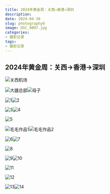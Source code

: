```yaml
---
title: 2024年黄金周：关西→香港→深圳
description: 
date: 2024-04-30
slug: photography0
image: DSC_0097.jpg
categories:
- 摄影记录
tags:
- 摄影记录
---
```


## 2024年黄金周：关西→香港→深圳
![关西机场](DSC_0028.jpg)


![大疆总部](DSC_0051.jpg)![母子](DSC_0068.jpg)


![1](DSC_0071.jpg)![2](DSC_0074.jpg)


![3](DSC_0081.jpg)![4](DSC_0097.jpg)


![5](DSC_0121.jpg)


![毛毛作品1](DSC_0149.jpg)![毛毛作品2](DSC_0150.jpg)


![6](DSC_0181.jpg)![7](DSC_0192.jpg)


![8](DSC_0209.jpg)


![9](DSC_0219.jpg)![10](DSC_0221.jpg)


![11](DSC_0224.jpg)


![12](DSC_0246.jpg)


![13](DSC_0251.jpg)![14](DSC_0283.jpg)

